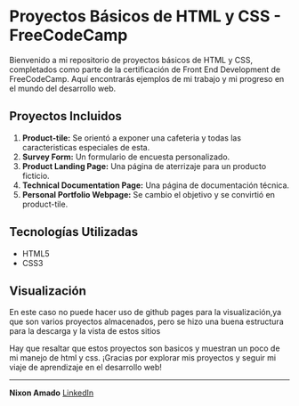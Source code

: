 # Proyectos Básicos de HTML y CSS - FreeCodeCamp

Bienvenido a mi repositorio de proyectos básicos de HTML y CSS, completados como parte de la certificación de Front End Development de FreeCodeCamp. Aquí encontrarás ejemplos de mi trabajo y mi progreso en el mundo del desarrollo web.

## Proyectos Incluidos

1. **Product-tile:** Se orientó a exponer una cafeteria y todas las caracteristicas especiales de esta.
2. **Survey Form:** Un formulario de encuesta personalizado.
3. **Product Landing Page:** Una página de aterrizaje para un producto ficticio.
4. **Technical Documentation Page:** Una página de documentación técnica.
5. **Personal Portfolio Webpage:** Se cambio el objetivo y se convirtió en product-tile.

## Tecnologías Utilizadas

- HTML5
- CSS3

 ## Visualización
En este caso no puede hacer uso de github pages para la visualización,ya que son varios proyectos almacenados, pero se hizo una buena estructura para la descarga y la vista de estos sitios

Hay que resaltar que estos proyectos son basicos y muestran un poco de mi manejo de html y css.
¡Gracias por explorar mis proyectos y seguir mi viaje de aprendizaje en el desarrollo web!

---

**Nixon Amado**
[LinkedIn](https://www.linkedin.com/in/nixonamadodev/)
